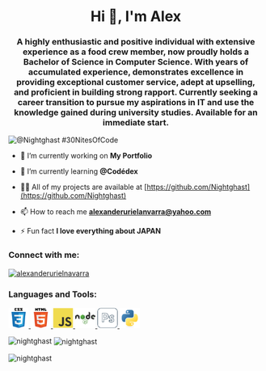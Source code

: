 <h1 align="center">Hi 👋, I'm Alex</h1>
<h3 align="center">A highly enthusiastic and positive individual with extensive experience as a food crew member, now proudly holds a Bachelor of Science in Computer Science. With years of accumulated experience, demonstrates excellence in providing exceptional customer service, adept at upselling, and proficient in building strong rapport. Currently seeking a career transition to pursue my aspirations in IT and use the knowledge gained during university studies. Available for an immediate start.</h3>

  ![@Nightghast #30NitesOfCode](https://www.codedex.io/api/petStatus?user=Nightghast)

- 🔭 I’m currently working on **My Portfolio**

- 🌱 I’m currently learning **@Codédex**

- 👨‍💻 All of my projects are available at [https://github.com/Nightghast](https://github.com/Nightghast)

- 📫 How to reach me **alexanderurielanvarra@yahoo.com**

- ⚡ Fun fact **I love everything about JAPAN**

<h3 align="left">Connect with me:</h3>
<p align="left">
<a href="https://linkedin.com/in/alexanderurielnavarra" target="blank"><img align="center" src="https://raw.githubusercontent.com/rahuldkjain/github-profile-readme-generator/master/src/images/icons/Social/linked-in-alt.svg" alt="alexanderurielnavarra" height="30" width="40" /></a>
</p>

<h3 align="left">Languages and Tools:</h3>
<p align="left"> <a href="https://www.w3schools.com/css/" target="_blank" rel="noreferrer"> <img src="https://raw.githubusercontent.com/devicons/devicon/master/icons/css3/css3-original-wordmark.svg" alt="css3" width="40" height="40"/> </a> <a href="https://www.w3.org/html/" target="_blank" rel="noreferrer"> <img src="https://raw.githubusercontent.com/devicons/devicon/master/icons/html5/html5-original-wordmark.svg" alt="html5" width="40" height="40"/> </a> <a href="https://developer.mozilla.org/en-US/docs/Web/JavaScript" target="_blank" rel="noreferrer"> <img src="https://raw.githubusercontent.com/devicons/devicon/master/icons/javascript/javascript-original.svg" alt="javascript" width="40" height="40"/> </a> <a href="https://nodejs.org" target="_blank" rel="noreferrer"> <img src="https://raw.githubusercontent.com/devicons/devicon/master/icons/nodejs/nodejs-original-wordmark.svg" alt="nodejs" width="40" height="40"/> </a> <a href="https://www.photoshop.com/en" target="_blank" rel="noreferrer"> <img src="https://raw.githubusercontent.com/devicons/devicon/master/icons/photoshop/photoshop-line.svg" alt="photoshop" width="40" height="40"/> </a> <a href="https://www.python.org" target="_blank" rel="noreferrer"> <img src="https://raw.githubusercontent.com/devicons/devicon/master/icons/python/python-original.svg" alt="python" width="40" height="40"/> </a> </p>

<p><img align="left" src="https://github-readme-stats.vercel.app/api/top-langs?username=nightghast&show_icons=true&locale=en&layout=compact" alt="nightghast" /></p>

<p>&nbsp;<img align="center" src="https://github-readme-stats.vercel.app/api?username=nightghast&show_icons=true&locale=en" alt="nightghast" /></p>

<p><img align="center" src="https://github-readme-streak-stats.herokuapp.com/?user=nightghast&" alt="nightghast" /></p>
